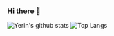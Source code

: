 ### Hi there 👋

<!--
**Yerinnnn/yerinnnn** is a ✨ _special_ ✨ repository because its `README.md` (this file) appears on your GitHub profile.

Here are some ideas to get you started:

- 🔭 I’m currently working on ...
- 🌱 I’m currently learning ...
- 👯 I’m looking to collaborate on ...
- 🤔 I’m looking for help with ...
- 💬 Ask me about ...
- 📫 How to reach me: ...
- 😄 Pronouns: ...
- ⚡ Fun fact: ...
-->


![Yerin's github stats](https://github-readme-stats.vercel.app/api?username=Yerinnnn&show_icons=true&theme=default)
![Top Langs](https://github-readme-stats.vercel.app/api/top-langs/?username=Yerinnnn&layout=compact&theme=default)

